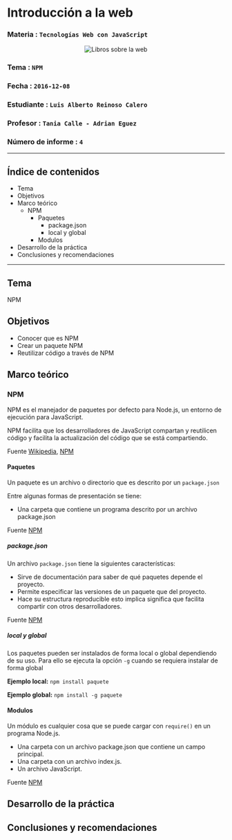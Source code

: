# Introducción a la web

### Materia : `Tecnologías Web con JavaScript`

<p align="center">
<img src="https://openclipart.org/image/300px/svg_to_png/168924/web-books.png&disposition=attachment" alt="Libros sobre la web" title="Libros sobre la web por cliparteles ( https://openclipart.org/user-detail/cliparteles)" />
</p>

### Tema : `NPM`
### Fecha : `2016-12-08`
### Estudiante : `Luis Alberto Reinoso Calero`
### Profesor : `Tania Calle - Adrian Eguez`
### Número de informe : `4`

---
## Índice de contenidos
- Tema
- Objetivos
- Marco teórico
  - NPM
    - Paquetes
      - package.json
      - local y global
    - Modulos
- Desarrollo de la práctica
- Conclusiones y recomendaciones
---
## Tema
NPM

## Objetivos
- Conocer que es NPM
- Crear un paquete NPM
- Reutilizar código a través de NPM

## Marco teórico
### NPM

NPM es el manejador de paquetes por defecto para Node.js, un entorno de ejecución para JavaScript.

NPM facilita que los desarrolladores de JavaScript compartan y reutilicen código y facilita la actualización del código que se está compartiendo.

Fuente [Wikipedia](https://es.wikipedia.org/wiki/Npm), [NPM](https://docs.npmjs.com/getting-started/what-is-npm)

#### Paquetes
Un paquete es un archivo o directorio que es descrito por un `package.json`

Entre algunas formas de presentación se tiene:
   - Una carpeta que contiene un programa descrito por un archivo package.json

Fuente [NPM](https://docs.npmjs.com/how-npm-works/packages#what-is-a-package)

##### package.json
Un archivo `package.json` tiene la siguientes características:
- Sirve de documentación para saber de qué paquetes depende el proyecto.
- Permite especificar las versiones de un paquete que del proyecto.
- Hace su estructura reproducible esto implica significa que facilita compartir con otros desarrolladores.

Fuente [NPM](https://docs.npmjs.com/getting-started/using-a-package.json)

##### local y global
Los paquetes pueden ser instalados de forma local o global dependiendo de su uso.
Para ello se ejecuta la opción `-g` cuando se requiera instalar de forma global

**Ejemplo local:**
`npm install paquete`

**Ejemplo global:**
`npm install -g paquete`

#### Modulos
Un módulo es cualquier cosa que se puede cargar con `require()` en un programa Node.js.

- Una carpeta con un archivo package.json que contiene un campo principal.
- Una carpeta con un archivo index.js.
- Un archivo JavaScript.

Fuente [NPM](https://docs.npmjs.com/how-npm-works/packages#what-is-a-module)

## Desarrollo de la práctica
## Conclusiones y recomendaciones
